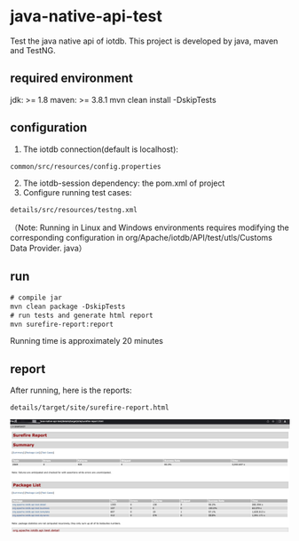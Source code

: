 # java-native-api-test
Test the java native api of iotdb.
This project is developed by java, maven and TestNG.

## required environment
jdk: >= 1.8
maven: >= 3.8.1
mvn clean install -DskipTests

## configuration
1. The iotdb connection(default is localhost):
```shell
common/src/resources/config.properties
```
2. The iotdb-session dependency: the pom.xml of project
3. Configure running test cases: 

```shell
details/src/resources/testng.xml
```

（Note: Running in Linux and Windows environments requires modifying the corresponding configuration in org/Apache/iotdb/API/test/utls/Customs Data Provider. java）

## run

```shell
# compile jar
mvn clean package -DskipTests
# run tests and generate html report
mvn surefire-report:report
```
Running time is approximately 20 minutes

## report
After running, here is the reports:
```shell
details/target/site/surefire-report.html
```
![](assets/16843000786395.jpg)



